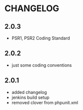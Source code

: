 # CHANGELOG

## 2.0.3

- PSR1, PSR2 Coding Standard

## 2.0.2

- just some coding conventions

## 2.0.1

- added changelog
- jenkins build setup
- removed clover from phpunit.xml